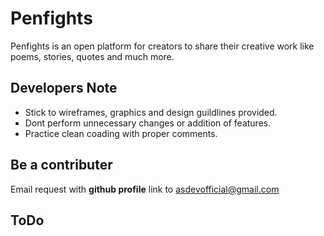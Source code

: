# Penfights
Penfights is an open platform for creators to share their creative work like poems, stories, quotes and much more.

## Developers Note
- Stick to wireframes, graphics and design guildlines provided. 
- Dont perform unnecessary changes or addition of features. 
- Practice clean coading with proper comments.

## Be a contributer
Email request with __github profile__ link to asdevofficial@gmail.com

## ToDo



